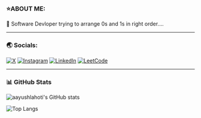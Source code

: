 ### ⭐ABOUT ME:
🔭 Software Devloper trying to arrange 0s and 1s in right order....


---

### 🌏 Socials:
[![X](https://img.shields.io/badge/-000000?style=for-the-badge&logo=x&logoColor=white)](https://x.com/aayushlahoti86)
[![Instagram](https://img.shields.io/badge/-E4405F?style=for-the-badge&logo=instagram&logoColor=white)](https://instagram.com/aayushlahoti)
[![LinkedIn](https://img.shields.io/badge/-0A66C2?style=for-the-badge&logo=linkedin&logoColor=white)](https://www.linkedin.com/in/aayush-lahoti)
[![LeetCode](https://img.shields.io/badge/-FFA116?style=for-the-badge&logo=leetcode&logoColor=white)](https://leetcode.com/aayushlahoti)

---

### 📊 GitHub Stats

![aayushlahoti's GitHub stats](https://github-readme-stats.vercel.app/api?username=aayushlahoti&show_icons=true&theme=radical)

![Top Langs](https://github-readme-stats.vercel.app/api/top-langs/?username=aayushlahoti&layout=compact&theme=radical)
